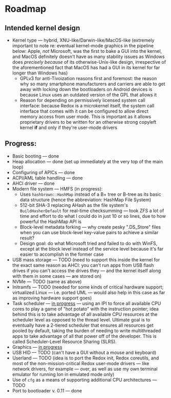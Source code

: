 # Roadmap

## Intended kernel design
* Kernel type — hybrid, XNU-like/Darwin-like/MacOS-like (extremely important to note re: eventual kernel-mode graphics in the pipeline below: Apple, *not* Microsoft, was the first to bake a GUI into the kernel, and MacOS definitely doesn't have as many stability issues as Windows does *precisely because* of its otherwise-Unix-like design, irrespective of the aforementioned fact that MacOS has had a GUI in its kernel for far longer than Windows has)
  * GPLv3 for anti-Tivoization reasons first and foremost: the reason why so many smartphone manufacturers and carriers are able to get away with locking down the bootloaders on Android devices is because Linux uses an outdated version of the GPL that allows it
  * Reason for depending on permissively licensed system call interface: because Redox is a microkernel itself, the system call interface that comes with it can be configured to allow direct memory access from user mode. This is important as it allows proprietary drivers to be written for an otherwise strong copyleft kernel **if** and only if they're user-mode drivers

## Progress:
* Basic booting — done
* Heap allocation — done (set up immediately at the very top of the main loop)
* Configuring of APICs — done
* ACPI/AML table handling — done
* AHCI driver — done
* Modern file system — HMFS (in progress):
  * Uses `hashbrown::HashMap` instead of a B+ tree or B-tree as its basic data structure (hence the abbreviation: HashMap File System)
  * 512-bit SHA-3 replacing AHash as the file system's `BuildHasherDefault` for real-time checksumming — took ZFS a lot of time and effort to do what I could do in just 10 or so lines, due to how powerful the HashMap API is
  * Block-level metadata forking — why create pesky ".DS_Store" files when you can use block-level key-value pairs to achieve a similar result? 
  * Design goal: do what Microsoft tried and failed to do with WinFS, except at the block level instead of the service level because it's far easier to accomplish in the former case
* USB mass storage — TODO (need to support this inside the kernel for the exact same reason as AHCI: you can't run apps from USB flash drives if you can't access the drives they — and the kernel itself along with them in some cases — are stored on)
* NVMe — TODO (same as above)
* Initramfs — TODO (needed for some kinds of critical hardware support; virtualized Linux — i.e. ported UML — would also help in this case as far as improving hardware support goes)
* Task scheduler — [in progress](https://github.com/kennystrawnmusic/cryptos/blob/master/src/interrupts.rs#L128) — using an IPI to force all available CPU cores to play a game of "hot potato" with the instruction pointer; idea behind this is to take advantage of all available CPU resources at the scheduler level as opposed to the thread level. Ultimate goal is to eventually have a 2-tiered scheduler that ensures all resources get pooled by default, taking the burden of needing to write multithreaded apps to take advantage of all that power off of the developer. This is called Scheduler-Level Resource Sharing (SLRS).
* Graphics — [in progress](https://github.com/kennystrawnmusic/cryptos/blob/master/src/drm/mod.rs)
* USB HID — TODO (can't have a GUI without a mouse and keyboard)
* Userland — TODO (idea is to port the Redox init, Redox coreutils, and most of the non-mission-critical Redox user-mode drivers — like network drivers, for example — over, as well as use my own terminal emulator for running Ion in emulated mode only)
* Use of `cfg` as a means of supporting additional CPU architectures — TODO
* Port to bootloader v. 0.11 — done
